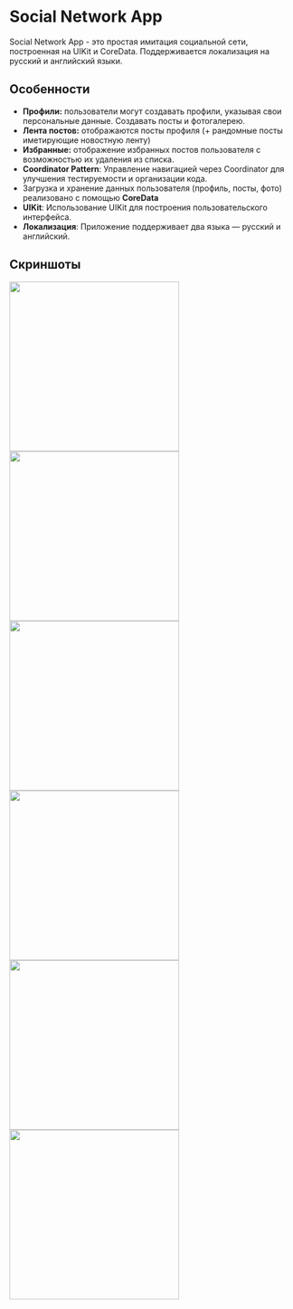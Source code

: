 #  Social Network App

Social Network App - это простая имитация социальной сети, построенная на UIKit и CoreData. Поддерживается локализация на русский и английский языки.

## Особенности
- **Профили:** пользователи могут создавать профили, указывая свои персональные данные. Создавать посты и фотогалерею. 
- **Лента постов:** отображаются посты профиля (+ рандомные посты иметирующие новостную ленту)
- **Избранные:** отображение избранных постов пользователя с возможностью их удаления из списка.
- **Coordinator Pattern**: Управление навигацией через Coordinator для улучшения тестируемости и организации кода.
- Загрузка и хранение данных пользователя (профиль, посты, фото) реализовано с помощью **CoreData**
- **UIKit**: Использование UIKit для построения пользовательского интерфейса.
- **Локализация**: Приложение поддерживает два языка — русский и английский.

 ## Скриншоты

<img width="300" src="https://github.com/user-attachments/assets/ced6f8f3-244f-4852-8e48-d8622a582dab" />
<img width="300" src="https://github.com/user-attachments/assets/b2169a88-78f5-4cd0-9ce3-f3e667a81ab3" />
<img width="300" src="https://github.com/user-attachments/assets/150976db-3ba1-4d1e-becb-5751de102135" />
<img width="300" src="https://github.com/user-attachments/assets/3bef3151-44f2-44f2-bc4c-e806609457f9" />
<img width="300" src="https://github.com/user-attachments/assets/efe0a107-de2a-4428-ad7d-afa6443d7823" />
<img width="300" src="https://github.com/user-attachments/assets/cfef5938-8e5d-4a4a-81f2-add188e7d3b5" />
